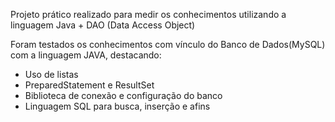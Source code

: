 Projeto prático realizado para medir os conhecimentos utilizando a linguagem Java + DAO (Data Access Object)

Foram testados os conhecimentos com vínculo do Banco de Dados(MySQL) com a linguagem JAVA, destacando:

- Uso de listas
- PreparedStatement e ResultSet
- Biblioteca de conexão e configuração do banco
- Linguagem SQL para busca, inserção e afins
